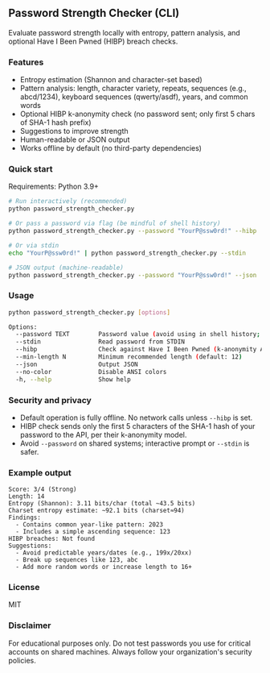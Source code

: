 ## Password Strength Checker (CLI)

Evaluate password strength locally with entropy, pattern analysis, and optional Have I Been Pwned (HIBP) breach checks.

### Features
- Entropy estimation (Shannon and character-set based)
- Pattern analysis: length, character variety, repeats, sequences (e.g., abcd/1234), keyboard sequences (qwerty/asdf), years, and common words
- Optional HIBP k-anonymity check (no password sent; only first 5 chars of SHA-1 hash prefix)
- Suggestions to improve strength
- Human-readable or JSON output
- Works offline by default (no third-party dependencies)

### Quick start

Requirements: Python 3.9+

```bash
# Run interactively (recommended)
python password_strength_checker.py

# Or pass a password via flag (be mindful of shell history)
python password_strength_checker.py --password "YourP@ssw0rd!" --hibp

# Or via stdin
echo "YourP@ssw0rd!" | python password_strength_checker.py --stdin

# JSON output (machine-readable)
python password_strength_checker.py --password "YourP@ssw0rd!" --json
```

### Usage

```bash
python password_strength_checker.py [options]

Options:
  --password TEXT        Password value (avoid using in shell history; prefer prompt)
  --stdin                Read password from STDIN
  --hibp                 Check against Have I Been Pwned (k-anonymity API)
  --min-length N         Minimum recommended length (default: 12)
  --json                 Output JSON
  --no-color             Disable ANSI colors
  -h, --help             Show help
```

### Security and privacy
- Default operation is fully offline. No network calls unless `--hibp` is set.
- HIBP check sends only the first 5 characters of the SHA-1 hash of your password to the API, per their k-anonymity model.
- Avoid `--password` on shared systems; interactive prompt or `--stdin` is safer.

### Example output

```
Score: 3/4 (Strong)
Length: 14
Entropy (Shannon): 3.11 bits/char (total ~43.5 bits)
Charset entropy estimate: ~92.1 bits (charset≈94)
Findings:
  - Contains common year-like pattern: 2023
  - Includes a simple ascending sequence: 123
HIBP breaches: Not found
Suggestions:
  - Avoid predictable years/dates (e.g., 199x/20xx)
  - Break up sequences like 123, abc
  - Add more random words or increase length to 16+
```

### License
MIT

### Disclaimer
For educational purposes only. Do not test passwords you use for critical accounts on shared machines. Always follow your organization's security policies.


